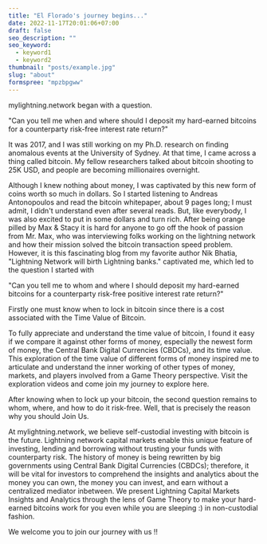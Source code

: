 ```yaml
---
title: "El Florado's journey begins..."
date: 2022-11-17T20:01:06+07:00
draft: false
seo_description: ""
seo_keyword:
  - keyword1
  - keyword2
thumbnail: "posts/example.jpg"
slug: "about"
formspree: "mpzbpgww"
---
```



mylightning.network began with a question.

"Can you tell me when and where should I deposit my hard-earned bitcoins for a counterparty risk-free interest rate return?"

It was 2017, and I was still working on my Ph.D. research on finding anomalous events at the University of Sydney. At that time, I came across a thing called bitcoin. My fellow researchers talked about bitcoin shooting to 25K USD, and people are becoming millionaires overnight.

Although I knew nothing about money, I was captivated by this new form of coins worth so much in dollars. So I started listening to Andreas Antonopoulos and read the bitcoin whitepaper, about 9 pages long; I must admit, I didn't understand even after several reads. But, like everybody, I was also excited to put in some dollars and turn rich. After being orange pilled by Max & Stacy it is hard for anyone to go off the hook of passion from Mr. Max, who was interviewing folks working on the lightning network and how their mission solved the bitcoin transaction speed problem. However, it is this fascinating blog from my favorite author Nik Bhatia, "Lightning Network will birth Lightning banks." captivated me, which led to the question I started with 

"Can you tell me to whom and where I should deposit my hard-earned bitcoins for a counterparty risk-free positive interest rate return?"


Firstly one must know when to lock in bitcoin since there is a cost associated with the Time Value of Bitcoin. 

To fully appreciate and understand the time value of bitcoin, I found it easy  if we compare it against other forms of money, especially the newest form of money, the Central Bank Digital Currencies (CBDCs), and its time value. This exploration of the time value of different forms of money inspired me to articulate and understand the inner working of other types of money, markets, and players involved from a Game Theory perspective. Visit the exploration videos and come join my journey to explore here.

After knowing when to lock up your bitcoin, the second question remains 
to whom, where, and how to do it risk-free. Well, that is precisely the reason why you should Join Us.

At mylightning.network, we believe self-custodial investing with bitcoin is the future. Lightning network capital markets enable this unique feature of investing, lending and borrowing without trusting your funds with counterparty risk. The history of money is being rewritten by big governments using Central Bank Digital Currencies (CBDCs); therefore, it will be vital for investors to comprehend the insights and analytics about the money you can own, the money you can invest, and earn without a centralized mediator inbetween.
We present Lightning Capital Markets Insights and Analytics through the lens of Game Theory to make your hard-earned bitcoins work for you even while you are sleeping :) in non-custodial fashion.

We welcome you to join our journey with us !!






